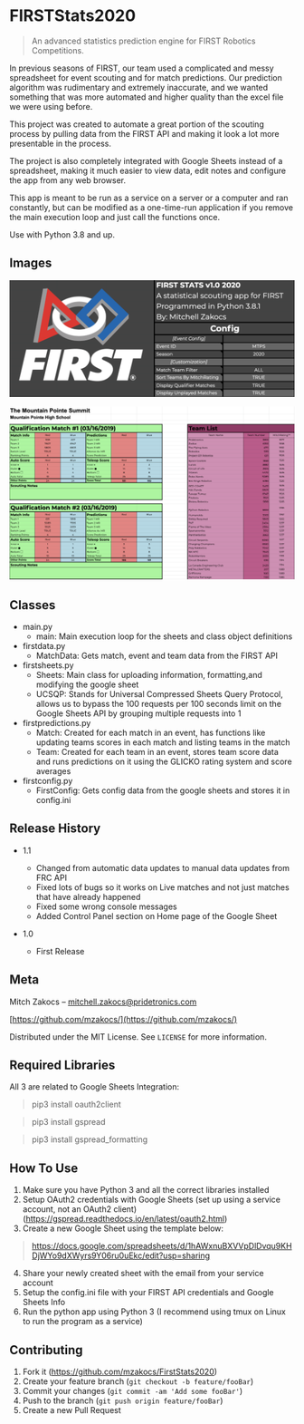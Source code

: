 # FIRSTStats2020
> An advanced statistics prediction engine for FIRST Robotics Competitions.  

In previous seasons of FIRST, our team used a complicated and messy spreadsheet for event scouting and for match predictions. Our prediction algorithm was rudimentary and extremely inaccurate, and we wanted something that was more automated and higher quality than the excel file we were using before.  

This project was created to automate a great portion of the scouting process by pulling data from the FIRST API and making it look a lot more presentable in the process.  

The project is also completely integrated with Google Sheets instead of a spreadsheet, making it much easier to view data, edit notes and configure the app from any web browser.  

This app is meant to be run as a service on a server or a computer and ran constantly, but can be modified as a one-time-run application if you remove the main execution loop and just call the functions once.  

Use with Python 3.8 and up.  

## Images

![Home Page](media/header.png)

![Match Sheet](media/matchsheet.png)

## Classes

* main.py
    * main: Main execution loop for the sheets and class object definitions
* firstdata.py
    * MatchData: Gets match, event and team data from the FIRST API
* firstsheets.py
    * Sheets: Main class for uploading information, formatting,and modifying the google sheet
    * UCSQP: Stands for Universal Compressed Sheets Query Protocol, allows us to bypass the 100 requests per 100 seconds limit on the Google Sheets API by grouping multiple requests into 1
* firstpredictions.py
    * Match: Created for each match in an event, has functions like updating teams scores in each match and listing teams in the match
    * Team: Created for each team in an event, stores team score data and runs predictions on it using the GLICKO rating system and score averages
* firstconfig.py
    * FirstConfig: Gets config data from the google sheets and stores it in config.ini

## Release History

* 1.1
   * Changed from automatic data updates to manual data updates from FRC API
   * Fixed lots of bugs so it works on Live matches and not just matches that have already happened
   * Fixed some wrong console messages
   * Added Control Panel section on Home page of the Google Sheet

* 1.0
    * First Release

## Meta

Mitch Zakocs – mitchell.zakocs@pridetronics.com  

[https://github.com/mzakocs/](https://github.com/mzakocs/)  

Distributed under the MIT License. See ``LICENSE`` for more information.


## Required Libraries

All 3 are related to Google Sheets Integration:
> pip3 install oauth2client  

> pip3 install gspread  

> pip3 install gspread_formatting  

## How To Use

1. Make sure you have Python 3 and all the correct libraries installed
2. Setup OAuth2 credentials with Google Sheets (set up using a service account, not an OAuth2 client) (https://gspread.readthedocs.io/en/latest/oauth2.html) 
3. Create a new Google Sheet using the template below:
> https://docs.google.com/spreadsheets/d/1hAWxnuBXVVpDlDvqu9KHDjWYo9dXWyrs9Y06ru0uEkc/edit?usp=sharing
4. Share your newly created sheet with the email from your service account
5. Setup the config.ini file with your FIRST API credentials and Google Sheets Info
6. Run the python app using Python 3 (I recommend using tmux on Linux to run the program as a service)

## Contributing

1. Fork it (<https://github.com/mzakocs/FirstStats2020>)
2. Create your feature branch (`git checkout -b feature/fooBar`)
3. Commit your changes (`git commit -am 'Add some fooBar'`)
4. Push to the branch (`git push origin feature/fooBar`)
5. Create a new Pull Request
